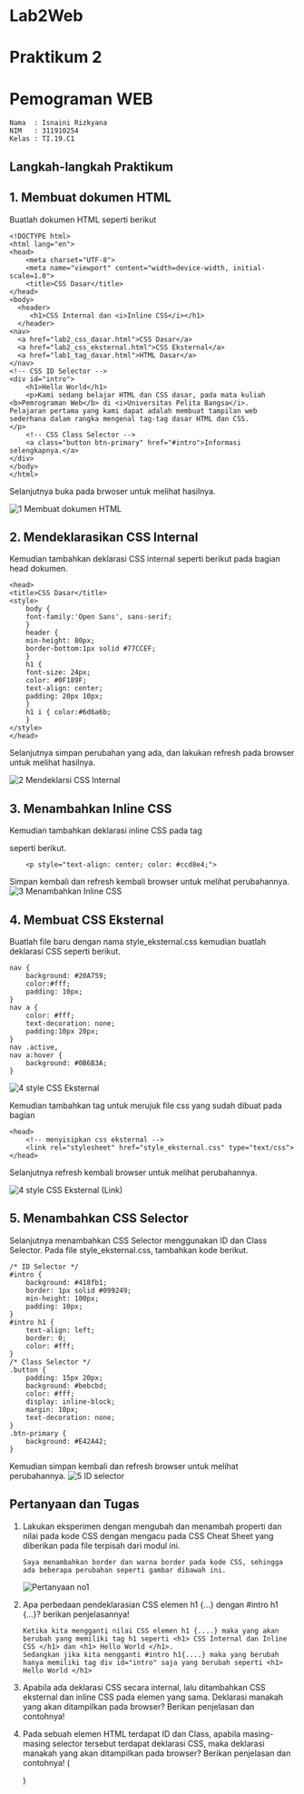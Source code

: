 # Lab2Web

# Praktikum 2

# Pemograman WEB

~~~
Nama  : Isnaini Rizkyana
NIM   : 311910254
Kelas : TI.19.C1
~~~
## Langkah-langkah Praktikum
## 1. Membuat dokumen HTML
Buatlah dokumen HTML seperti berikut
~~~
<!DOCTYPE html>
<html lang="en">
<head>
    <meta charset="UTF-8">
    <meta name="viewport" content="width=device-width, initial-scale=1.0">
    <title>CSS Dasar</title>
</head>
<body>
  <header>
     <h1>CSS Internal dan <i>Inline CSS</i></h1>
  </header>
<nav>
  <a href="lab2_css_dasar.html">CSS Dasar</a>
  <a href="lab2_css_eksternal.html">CSS Eksternal</a>
  <a href="lab1_tag_dasar.html">HTML Dasar</a>
</nav>
<!-- CSS ID Selector -->
<div id="intro">
    <h1>Hello World</h1>
    <p>Kami sedang belajar HTML dan CSS dasar, pada mata kuliah <b>Pemrograman Web</b> di <i>Universitas Pelita Bangsa</i>.
Pelajaran pertama yang kami dapat adalah membuat tampilan web sederhana dalam rangka mengenal tag-tag dasar HTML dan CSS.
</p>
    <!-- CSS Class Selector -->
    <a class="button btn-primary" href="#intro">Informasi selengkapnya.</a>
</div>
</body>
</html>
~~~
Selanjutnya buka pada brwoser untuk melihat hasilnya.

![1  Membuat dokumen HTML](https://user-images.githubusercontent.com/81541764/114257496-a97ef980-99ea-11eb-97d5-401f3469aab4.JPG)

## 2. Mendeklarasikan CSS Internal
Kemudian tambahkan deklarasi CSS internal seperti berikut pada bagian head dokumen.
~~~
<head>
<title>CSS Dasar</title>
<style>
    body {
    font-family:'Open Sans', sans-serif;
    }
    header {
    min-height: 80px;
    border-bottom:1px solid #77CCEF;
    }
    h1 {
    font-size: 24px;
    color: #0F189F;
    text-align: center;
    padding: 20px 10px;
    }
    h1 i { color:#6d6a6b;
    }
</style>
</head>
~~~
Selanjutnya simpan perubahan yang ada, dan lakukan refresh pada browser untuk melihat hasilnya.

![2  Mendeklarsi CSS Internal](https://user-images.githubusercontent.com/81541764/114257796-75a4d380-99ec-11eb-975e-13c5230445dd.JPG)

## 3. Menambahkan Inline CSS
Kemudian tambahkan deklarasi inline CSS pada tag <p> seperti berikut.
~~~
    <p style="text-align: center; color: #ccd8e4;">
~~~
Simpan kembali dan refresh kembali browser untuk melihat perubahannya.
![3  Menambahkan Inline CSS](https://user-images.githubusercontent.com/81541764/114258083-63c43000-99ee-11eb-9f9b-53a732343145.JPG)

## 4. Membuat CSS Eksternal
Buatlah file baru dengan nama style_eksternal.css kemudian buatlah deklarasi CSS seperti berikut.
~~~
nav {
    background: #20A759;
    color:#fff;
    padding: 10px;
}
nav a {
    color: #fff;
    text-decoration: none;
    padding:10px 20px;
}
nav .active,
nav a:hover {
    background: #0B6B3A;
}
~~~

![4  style CSS Eksternal](https://user-images.githubusercontent.com/81541764/114258389-5740d700-99f0-11eb-98b2-cc85b9334a6f.JPG)

Kemudian tambahkan tag <link> untuk merujuk file css yang sudah dibuat pada bagian <head>
~~~
<head>
    <!-- menyisipkan css eksternal -->
    <link rel="stylesheet" href="style_eksternal.css" type="text/css">
</head>
~~~
Selanjutnya refresh kembali browser untuk melihat perubahannya.

![4  style CSS Eksternal (Link)](https://user-images.githubusercontent.com/81541764/114258298-e13c7000-99ef-11eb-8ded-8f86a34c24b2.JPG)


## 5. Menambahkan CSS Selector
Selanjutnya menambahkan CSS Selector menggunakan ID dan Class Selector. Pada file style_eksternal.css, tambahkan kode berikut.
~~~
/* ID Selector */
#intro {
    background: #418fb1;
    border: 1px solid #099249;
    min-height: 100px;
    padding: 10px;
}
#intro h1 {
    text-align: left;
    border: 0;
    color: #fff;
}
/* Class Selector */
.button {
    padding: 15px 20px;
    background: #bebcbd;
    color: #fff;
    display: inline-block;
    margin: 10px;
    text-decoration: none;
}
.btn-primary {
    background: #E42A42;
}
~~~
Kemudian simpan kembali dan refresh browser untuk melihat perubahannya.
![5  ID selector](https://user-images.githubusercontent.com/81541764/114258611-fca87a80-99f1-11eb-885b-5966ea59be49.JPG)

## Pertanyaan dan Tugas
1. Lakukan eksperimen dengan mengubah dan menambah properti dan nilai pada kode CSS dengan mengacu pada CSS Cheat Sheet yang diberikan pada file terpisah dari modul ini.
   ~~~
   Saya menambahkan border dan warna border pada kode CSS, sehingga ada beberapa perubahan seperti gambar dibawah ini.
   ~~~
   ![Pertanyaan no1](https://user-images.githubusercontent.com/81541764/114267183-88d39580-9a24-11eb-9ea8-afc617f19d90.JPG)

2. Apa perbedaan pendeklarasian CSS elemen h1 {...} dengan #intro h1 {...}? berikan penjelasannya!
   ~~~
   Ketika kita mengganti nilai CSS elemen h1 {....} maka yang akan berubah yang memiliki tag h1 seperti <h1> CSS Internal dan Inline CSS </h1> dan <h1> Hello World </h1>.
   Sedangkan jika kita mengganti #intro h1{....} maka yang berubah hanya memiliki tag div id="intro" saja yang berubah seperti <h1> Hello World </h1>
   ~~~
3. Apabila ada deklarasi CSS secara internal, lalu ditambahkan CSS eksternal dan inline CSS pada elemen yang sama. Deklarasi manakah yang akan ditampilkan pada browser? Berikan penjelasan dan contohnya!
4. Pada sebuah elemen HTML terdapat ID dan Class, apabila masing-masing selector tersebut terdapat deklarasi CSS, maka deklarasi manakah yang akan ditampilkan pada browser? Berikan penjelasan dan contohnya! ( <p id="paragraf-1" class="text-paragraf"> )
